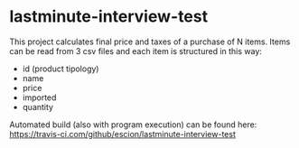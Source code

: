 # lastminute-interview-test
This project calculates final price and taxes of a purchase of N items.
Items can be read from 3 csv files and each item is structured in this way:
   - id (product tipology)
   - name
   - price
   - imported
   - quantity

Automated build (also with program execution) can be found here: https://travis-ci.com/github/escion/lastminute-interview-test

